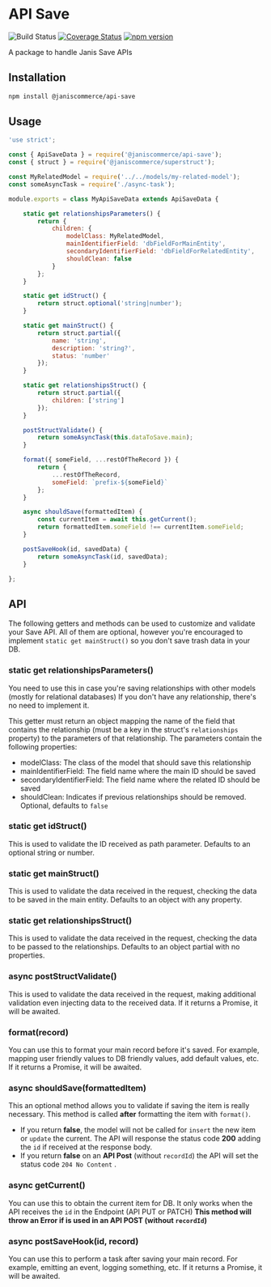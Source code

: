 # API Save

![Build Status](https://github.com/janis-commerce/api-save/workflows/Build%20Status/badge.svg)
[![Coverage Status](https://coveralls.io/repos/github/janis-commerce/api-save/badge.svg?branch=master)](https://coveralls.io/github/janis-commerce/api-save?branch=master)
[![npm version](https://badge.fury.io/js/%40janiscommerce%2Fapi-save.svg)](https://www.npmjs.com/package/@janiscommerce/api-save)

A package to handle Janis Save APIs

## Installation
```sh
npm install @janiscommerce/api-save
```

## Usage
```js
'use strict';

const { ApiSaveData } = require('@janiscommerce/api-save');
const { struct } = require('@janiscommerce/superstruct');

const MyRelatedModel = require('../../models/my-related-model');
const someAsyncTask = require('./async-task');

module.exports = class MyApiSaveData extends ApiSaveData {

	static get relationshipsParameters() {
		return {
			children: {
				modelClass: MyRelatedModel,
				mainIdentifierField: 'dbFieldForMainEntity',
				secondaryIdentifierField: 'dbFieldForRelatedEntity',
				shouldClean: false
			}
		};
	}

	static get idStruct() {
		return struct.optional('string|number');
	}

	static get mainStruct() {
		return struct.partial({
			name: 'string',
			description: 'string?',
			status: 'number'
		});
	}

	static get relationshipsStruct() {
		return struct.partial({
			children: ['string']
		});
	}

	postStructValidate() {
		return someAsyncTask(this.dataToSave.main);
	}

	format({ someField, ...restOfTheRecord }) {
		return {
			...restOfTheRecord,
			someField: `prefix-${someField}`
		};
	}

	async shouldSave(formattedItem) {
		const currentItem = await this.getCurrent();
		return formattedItem.someField !== currentItem.someField;
	}

	postSaveHook(id, savedData) {
		return someAsyncTask(id, savedData);
	}

};
```

## API

The following getters and methods can be used to customize and validate your Save API.
All of them are optional, however you're encouraged to implement `static get mainStruct()` so you don't save trash data in your DB.

### static get relationshipsParameters()
You need to use this in case you're saving relationships with other models (mostly for relational databases)
If you don't have any relationship, there's no need to implement it.

This getter must return an object mapping the name of the field that contains the relationship (must be a key in the struct's `relationships` property) to the parameters of that relationship.
The parameters contain the following properties:
- modelClass: The class of the model that should save this relationship
- mainIdentifierField: The field name where the main ID should be saved
- secondaryIdentifierField: The field name where the related ID should be saved
- shouldClean: Indicates if previous relationships should be removed. Optional, defaults to `false`

### static get idStruct()
This is used to validate the ID received as path parameter.
Defaults to an optional string or number.

### static get mainStruct()
This is used to validate the data received in the request, checking the data to be saved in the main entity.
Defaults to an object with any property.

### static get relationshipsStruct()
This is used to validate the data received in the request, checking the data to be passed to the relationships.
Defaults to an object partial with no properties.

### async postStructValidate()
This is used to validate the data received in the request, making additional validation even injecting data to the received data.
If it returns a Promise, it will be awaited.

### format(record)
You can use this to format your main record before it's saved. For example, mapping user friendly values to DB friendly values, add default values, etc.
If it returns a Promise, it will be awaited.

### async shouldSave(formattedItem)
This an optional method allows you to validate if saving the item is really necessary.
This method is called **after** formatting the item with `format()`.
- If you return **false**, the model will not be called for `insert` the new item or `update` the current. The API will response the status code **200** adding the `id` if received at the response body.
- If you return **false** on an **API Post** (without `recordId`) the API will set the status code `204 No Content` .

### async getCurrent()
You can use this to obtain the current item for DB. It only works when the API receives the `id` in the Endpoint (API PUT or PATCH)
**This method will throw an Error if is used in an API POST (without `recordId`)**

### async postSaveHook(id, record)
You can use this to perform a task after saving your main record. For example, emitting an event, logging something, etc.
If it returns a Promise, it will be awaited.
